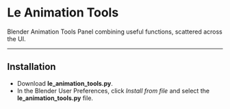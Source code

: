 # Le Animation Tools
Blender Animation Tools Panel combining useful functions, scattered across the UI.

***

## Installation
- Download **le_animation_tools.py**.
- In the Blender User Preferences, click *Install from file* and select the **le_animation_tools.py** file.
